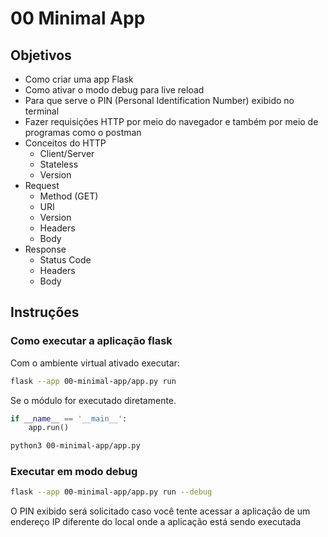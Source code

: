 # 00 Minimal App

## Objetivos

* Como criar uma app Flask
* Como ativar o modo debug para live reload
* Para que serve o PIN (Personal Identification Number) exibido no terminal
* Fazer requisições HTTP por meio do navegador e também por meio de programas como o postman
* Conceitos do HTTP
  * Client/Server
  * Stateless
  * Version
* Request
  * Method (GET)
  * URI
  * Version
  * Headers
  * Body
* Response
  * Status Code
  * Headers
  * Body


## Instruções

### Como executar a aplicação flask

Com o ambiente virtual ativado executar:

```bash
flask --app 00-minimal-app/app.py run

```

Se o módulo for executado diretamente.

```python
if __name__ == '__main__':
    app.run()

```

```bash
python3 00-minimal-app/app.py
```

### Executar em modo debug

```bash
flask --app 00-minimal-app/app.py run --debug
```

O PIN exibido será solicitado caso você tente acessar a aplicação de um endereço IP diferente do local onde a aplicação está sendo executada